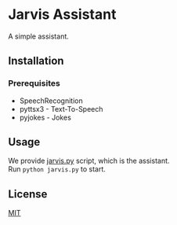 # Jarvis Assistant

A simple assistant.

## Installation

### Prerequisites

- SpeechRecognition
- pyttsx3 - Text-To-Speech
- pyjokes - Jokes

## Usage

We provide [jarvis.py](jarvis.py) script, which is the assistant.  
Run `python jarvis.py` to start.

## License

[MIT](LICENSE)
